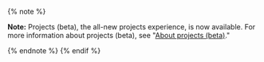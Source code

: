 

{% note %}

**Note:** Projects (beta), the all-new projects experience, is now available. For more information about projects (beta), see "[About projects (beta)](/issues/trying-out-the-new-projects-experience/about-projects)."

{% endnote %}
{% endif %}
